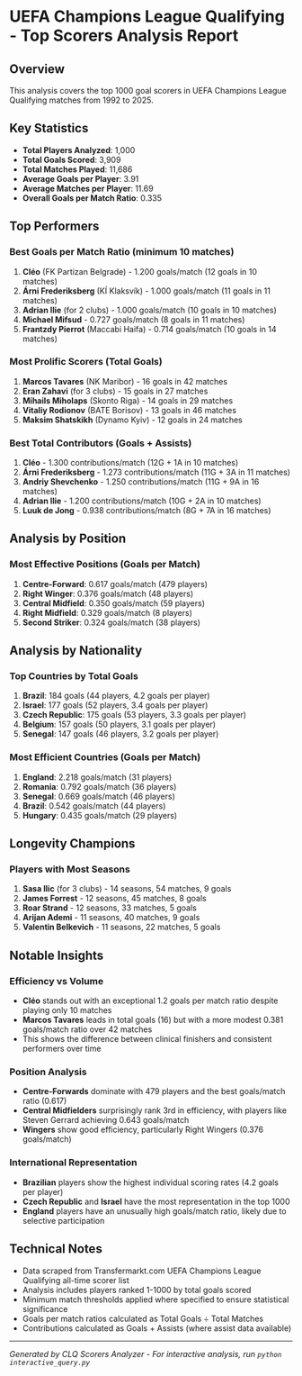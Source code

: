 # UEFA Champions League Qualifying - Top Scorers Analysis Report

## Overview
This analysis covers the top 1000 goal scorers in UEFA Champions League Qualifying matches from 1992 to 2025.

## Key Statistics
- **Total Players Analyzed**: 1,000
- **Total Goals Scored**: 3,909
- **Total Matches Played**: 11,686
- **Average Goals per Player**: 3.91
- **Average Matches per Player**: 11.69
- **Overall Goals per Match Ratio**: 0.335

## Top Performers

### Best Goals per Match Ratio (minimum 10 matches)
1. **Cléo** (FK Partizan Belgrade) - 1.200 goals/match (12 goals in 10 matches)
2. **Árni Frederiksberg** (KÍ Klaksvík) - 1.000 goals/match (11 goals in 11 matches)
3. **Adrian Ilie** (for 2 clubs) - 1.000 goals/match (10 goals in 10 matches)
4. **Michael Mifsud** - 0.727 goals/match (8 goals in 11 matches)
5. **Frantzdy Pierrot** (Maccabi Haifa) - 0.714 goals/match (10 goals in 14 matches)

### Most Prolific Scorers (Total Goals)
1. **Marcos Tavares** (NK Maribor) - 16 goals in 42 matches
2. **Eran Zahavi** (for 3 clubs) - 15 goals in 27 matches
3. **Mihails Miholaps** (Skonto Riga) - 14 goals in 29 matches
4. **Vitaliy Rodionov** (BATE Borisov) - 13 goals in 46 matches
5. **Maksim Shatskikh** (Dynamo Kyiv) - 12 goals in 24 matches

### Best Total Contributors (Goals + Assists)
1. **Cléo** - 1.300 contributions/match (12G + 1A in 10 matches)
2. **Árni Frederiksberg** - 1.273 contributions/match (11G + 3A in 11 matches)
3. **Andriy Shevchenko** - 1.250 contributions/match (11G + 9A in 16 matches)
4. **Adrian Ilie** - 1.200 contributions/match (10G + 2A in 10 matches)
5. **Luuk de Jong** - 0.938 contributions/match (8G + 7A in 16 matches)

## Analysis by Position

### Most Effective Positions (Goals per Match)
1. **Centre-Forward**: 0.617 goals/match (479 players)
2. **Right Winger**: 0.376 goals/match (48 players)
3. **Central Midfield**: 0.350 goals/match (59 players)
4. **Right Midfield**: 0.329 goals/match (8 players)
5. **Second Striker**: 0.324 goals/match (38 players)

## Analysis by Nationality

### Top Countries by Total Goals
1. **Brazil**: 184 goals (44 players, 4.2 goals per player)
2. **Israel**: 177 goals (52 players, 3.4 goals per player)
3. **Czech Republic**: 175 goals (53 players, 3.3 goals per player)
4. **Belgium**: 157 goals (50 players, 3.1 goals per player)
5. **Senegal**: 147 goals (46 players, 3.2 goals per player)

### Most Efficient Countries (Goals per Match)
1. **England**: 2.218 goals/match (31 players)
2. **Romania**: 0.792 goals/match (36 players)
3. **Senegal**: 0.669 goals/match (46 players)
4. **Brazil**: 0.542 goals/match (44 players)
5. **Hungary**: 0.435 goals/match (29 players)

## Longevity Champions

### Players with Most Seasons
1. **Sasa Ilic** (for 3 clubs) - 14 seasons, 54 matches, 9 goals
2. **James Forrest** - 12 seasons, 45 matches, 8 goals
3. **Roar Strand** - 12 seasons, 33 matches, 5 goals
4. **Arijan Ademi** - 11 seasons, 40 matches, 9 goals
5. **Valentin Belkevich** - 11 seasons, 22 matches, 5 goals

## Notable Insights

### Efficiency vs Volume
- **Cléo** stands out with an exceptional 1.2 goals per match ratio despite playing only 10 matches
- **Marcos Tavares** leads in total goals (16) but with a more modest 0.381 goals/match ratio over 42 matches
- This shows the difference between clinical finishers and consistent performers over time

### Position Analysis
- **Centre-Forwards** dominate with 479 players and the best goals/match ratio (0.617)
- **Central Midfielders** surprisingly rank 3rd in efficiency, with players like Steven Gerrard achieving 0.643 goals/match
- **Wingers** show good efficiency, particularly Right Wingers (0.376 goals/match)

### International Representation
- **Brazilian** players show the highest individual scoring rates (4.2 goals per player)
- **Czech Republic** and **Israel** have the most representation in the top 1000
- **England** players have an unusually high goals/match ratio, likely due to selective participation

## Technical Notes
- Data scraped from Transfermarkt.com UEFA Champions League Qualifying all-time scorer list
- Analysis includes players ranked 1-1000 by total goals scored
- Minimum match thresholds applied where specified to ensure statistical significance
- Goals per match ratios calculated as Total Goals ÷ Total Matches
- Contributions calculated as Goals + Assists (where assist data available)

---

*Generated by CLQ Scorers Analyzer - For interactive analysis, run `python interactive_query.py`*
